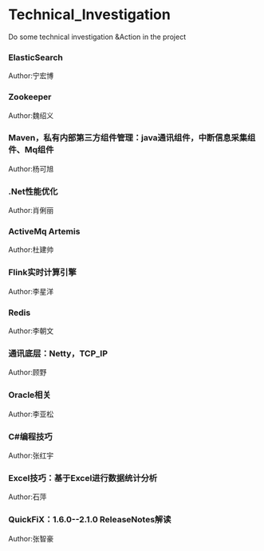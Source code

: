 # Technical_Investigation
Do some technical investigation &amp;Action in the project 
### ElasticSearch                                                        
Author:宁宏博
### Zookeeper                                                            
Author:魏绍义
### Maven，私有内部第三方组件管理：java通讯组件，中断信息采集组件、Mq组件    
Author:杨可旭
### .Net性能优化                                                        
Author:肖俐丽
### ActiveMq Artemis                                                     
Author:杜建帅
### Flink实时计算引擎                                                     
Author:李星洋
### Redis                                                                
Author:李朝文
### 通讯底层：Netty，TCP_IP                                               
Author:顾野
### Oracle相关                                                           
Author:李亚松
### C#编程技巧                                                            
Author:张红宇
### Excel技巧：基于Excel进行数据统计分析                                   
Author:石萍
### QuickFiX：1.6.0--2.1.0 ReleaseNotes解读                               
Author:张智豪
